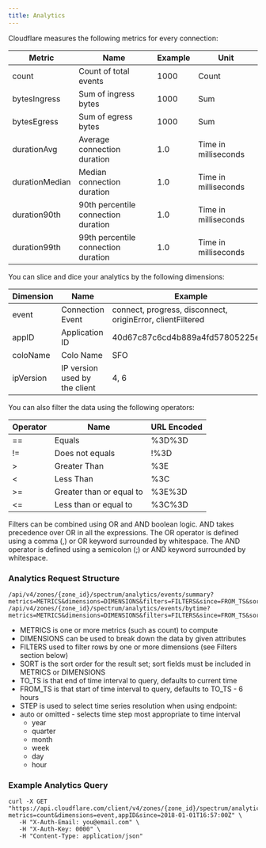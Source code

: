 ```yaml
---
title: Analytics
---
```


Cloudflare measures the following metrics for every connection:

Metric                    | Name                                | Example                  | Unit   
--------------------------|-------------------------------------|--------------------------|--------------------------
count                     | Count of total events               | 1000                     | Count
bytesIngress              | Sum of ingress bytes                | 1000                     | Sum
bytesEgress               | Sum of egress bytes                 | 1000                     | Sum
durationAvg               | Average connection duration         | 1.0                      | Time in milliseconds
durationMedian            | Median connection duration          | 1.0                      | Time in milliseconds                     
duration90th              | 90th percentile connection duration | 1.0                      | Time in milliseconds
duration99th              | 99th percentile connection duration | 1.0                      | Time in milliseconds


You can slice and dice your analytics by the following dimensions:

Dimension                 | Name                            | Example                  
--------------------------|---------------------------------|--------------------------
event                     | Connection Event                | connect, progress, disconnect, originError, clientFiltered                    
appID                     | Application ID                  | 40d67c87c6cd4b889a4fd57805225e85
coloName                  | Colo Name                       | SFO
ipVersion                 | IP version used by the client   | 4, 6

You can also filter the data using the following operators:

Operator                  | Name                            | URL Encoded                  
--------------------------|---------------------------------|--------------------------
==                        | Equals                          | %3D%3D                    
!=                        | Does not equals                 | !%3D                    
\>                        | Greater Than                    | %3E                    
<                         | Less Than                       | %3C                    
\>=                       | Greater than or equal to        | %3E%3D                    
<=                        | Less than or equal to           | %3C%3D                    

Filters can be combined using OR and AND boolean logic. AND takes precedence over OR in all the expressions.
The OR operator is defined using a comma (,) or OR keyword surrounded by whitespace.
The AND operator is defined using a semicolon (;) or AND keyword surrounded by whitespace.

### Analytics Request Structure

    /api/v4/zones/{zone_id}/spectrum/analytics/events/summary?metrics=METRICS&dimensions=DIMENSIONS&filters=FILTERS&since=FROM_TS&sort=SORT&until=TO_TS&limit=LIMIT
    /api/v4/zones/{zone_id}/spectrum/analytics/events/bytime?metrics=METRICS&dimensions=DIMENSIONS&filters=FILTERS&since=FROM_TS&sort=SORT&until=TO_TS&limit=LIMIT

* METRICS is one or more metrics (such as count) to compute
* DIMENSIONS can be used to break down the data by given attributes
* FILTERS used to filter rows by one or more dimensions (see Filters section below)
* SORT is the sort order for the result set; sort fields must be included in METRICS or DIMENSIONS
* TO_TS is that end of time interval to query, defaults to current time
* FROM_TS is that start of time interval to query, defaults to TO_TS - 6 hours
* STEP is used to select time series resolution when using endpoint:
* auto or omitted - selects time step most appropriate to time interval
  * year
  * quarter
  * month
  * week
  * day
  * hour

### Example Analytics Query

    curl -X GET "https://api.cloudflare.com/client/v4/zones/{zone_id}/spectrum/analytics/events/summary?metrics=count&dimensions=event,appID&since=2018-01-01T16:57:00Z" \
       -H "X-Auth-Email: you@email.com" \
       -H "X-Auth-Key: 0000" \
       -H "Content-Type: application/json"

